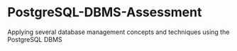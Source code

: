 # PostgreSQL-DBMS-Assessment
Applying several database management concepts and techniques using the PostgreSQL DBMS
